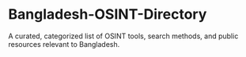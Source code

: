 # Bangladesh-OSINT-Directory
A curated, categorized list of OSINT tools, search methods, and public resources relevant to Bangladesh.
